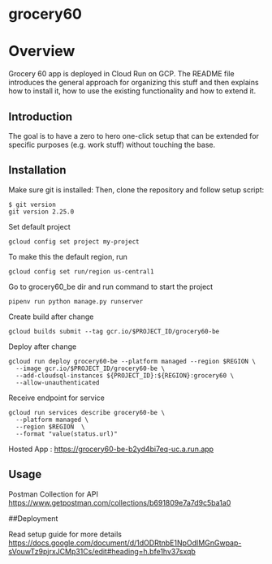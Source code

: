 # grocery60

# Overview

Grocery 60 app is deployed in Cloud Run on GCP. The README file introduces the general approach for organizing this stuff and then explains how to install it, how to use the existing functionality
and how to extend it.

## Introduction

The goal is to have a zero to hero one-click setup that can be extended for specific purposes (e.g. work stuff) without touching the base. 

## Installation

Make sure git is installed:
Then, clone the repository and follow setup script:

```
$ git version
git version 2.25.0
```
Set default project
```
gcloud config set project my-project
```
To make this the default region, run 
```
gcloud config set run/region us-central1
```

Go to grocery60_be dir and run command to start the project
```
pipenv run python manage.py runserver
```
Create build after change
```
gcloud builds submit --tag gcr.io/$PROJECT_ID/grocery60-be
```

Deploy after change 
```
gcloud run deploy grocery60-be --platform managed --region $REGION \
  --image gcr.io/$PROJECT_ID/grocery60-be \
  --add-cloudsql-instances ${PROJECT_ID}:${REGION}:grocery60 \
  --allow-unauthenticated
```
Receive endpoint for service
```
gcloud run services describe grocery60-be \
  --platform managed \
  --region $REGION  \
  --format "value(status.url)"
 ```

 Hosted App : https://grocery60-be-b2yd4bi7eq-uc.a.run.app

## Usage

Postman Collection for API
https://www.getpostman.com/collections/b691809e7a7d9c5ba1a0

##Deployment

Read setup guide for more details  https://docs.google.com/document/d/1dODRtnbE1NpOdIMGnGwpap-sVouwTz9pjrxJCMp31Cs/edit#heading=h.bfe1hv37sxqb






 
 
 
 






